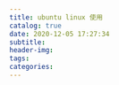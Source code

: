 ```yaml
---
title: ubuntu linux 使用
catalog: true
date: 2020-12-05 17:27:34
subtitle:
header-img:
tags:
categories:
---
```

